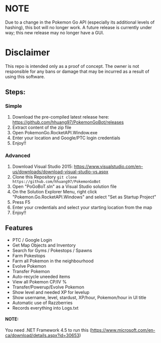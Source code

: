 # NOTE
Due to a change in the Pokemon Go API (especially its additional levels of hashing), this bot will no longer work. A future release is currently under way; this new release may no longer have a GUI.

# Disclaimer

This repo is intended only as a proof of concept. The owner is not responsible for any bans or damage that may be incurred
as a result of using this software.


## Steps:

### Simple 

1. Download the pre-compiled latest release here: https://github.com/hhuang97/PokemonGoBot/releases
2. Extract content of the zip file
3. Open PokemonGo.RocketAPI.Window.exe
4. Enter your location and Google/PTC login credentials
5. Enjoy!!

### Advanced

1. Download Visual Studio 2015: https://www.visualstudio.com/en-us/downloads/download-visual-studio-vs.aspx
2. Clone this Repository
``` git clone https://github.com/hhuang97/PokemonGoBot ```
3. Open "PoGoBoT.sln" as a Visual Studio solution file
4. On the Solution Explorer Menu, right click "Pokemon.Go.RocketAPI.Windows" and select "Set as Startup Project"
5. Press F5
6. Enter your credentials and select your starting location from the map
7. Enjoy!!


## Features

- PTC / Google Login
- Get Map Objects and Inventory
- Search for Gyms / Pokestops / Spawns
- Farm Pokestops
- Farm all Pokemon in the neighbourhood
- Evolve Pokemon
- Transfer Pokemon
- Auto-recycle uneeded items
- View all Pokemon CP/IV %
- Transfer/Powerup/Evolve Pokemon
- Show level and needed XP for levelup
- Show username, level, stardust, XP/hour, Pokemon/hour in UI title
- Automatic use of Razzberries
- Records everything into Logs.txt

#### NOTE:
You need .NET Framework 4.5 to run this (https://www.microsoft.com/en-ca/download/details.aspx?id=30653)
